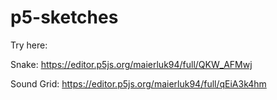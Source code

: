 # p5-sketches

Try here:

Snake: https://editor.p5js.org/maierluk94/full/QKW_AFMwj

Sound Grid: https://editor.p5js.org/maierluk94/full/qEiA3k4hm
